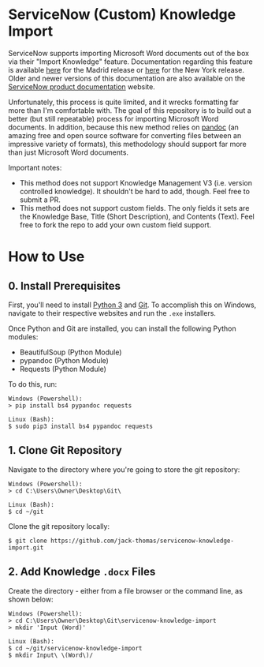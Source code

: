 # ServiceNow (Custom) Knowledge Import

ServiceNow supports importing Microsoft Word documents out of the box via their "Import Knowledge" feature. Documentation regarding this feature is available [here](https://docs.servicenow.com/bundle/madrid-servicenow-platform/page/product/knowledge-management/task/import-word-platform.html) for the Madrid release or [here](https://docs.servicenow.com/bundle/newyork-servicenow-platform/page/product/knowledge-management/task/import-word-platform.html) for the New York release. Older and newer versions of this documentation are also available on the [ServiceNow product documentation](https://docs.servicenow.com/) website.

Unfortunately, this process is quite limited, and it wrecks formatting far more than I'm comfortable with. The goal of this repository is to build out a better (but still repeatable) process for importing Microsoft Word documents. In addition, because this new method relies on [pandoc](https://pandoc.org/) (an amazing free and open source software for converting files between an impressive variety of formats), this methodology should support far more than just Microsoft Word documents.

Important notes:

- This method does not support Knowledge Management V3 (i.e. version controlled knowledge). It shouldn't be hard to add, though. Feel free to submit a PR.
- This method does not support custom fields. The only fields it sets are the Knowledge Base, Title (Short Description), and Contents (Text). Feel free to fork the repo to add your own custom field support.

# How to Use

## 0. Install Prerequisites

First, you'll need to install [Python 3](https://www.python.org/downloads/windows/) and [Git](https://git-scm.com/download/win). To accomplish this on Windows, navigate to their respective websites and run the ``.exe`` installers.

Once Python and Git are installed, you can install the following Python modules:

- BeautifulSoup (Python Module)
- pypandoc (Python Module)
- Requests (Python Module)

To do this, run:

```
Windows (Powershell):
> pip install bs4 pypandoc requests

Linux (Bash):
$ sudo pip3 install bs4 pypandoc requests
```

## 1. Clone Git Repository

Navigate to the directory where you're going to store the git repository:

```
Windows (Powershell):
> cd C:\Users\Owner\Desktop\Git\

Linux (Bash):
$ cd ~/git
```

Clone the git repository locally:

```
$ git clone https://github.com/jack-thomas/servicenow-knowledge-import.git
```

## 2. Add Knowledge ``.docx`` Files

Create the directory - either from a file browser or the command line, as shown below:

```
Windows (Powershell):
> cd C:\Users\Owner\Desktop\Git\servicenow-knowledge-import
> mkdir 'Input (Word)'

Linux (Bash):
$ cd ~/git/servicenow-knowledge-import
$ mkdir Input\ \(Word\)/
```
